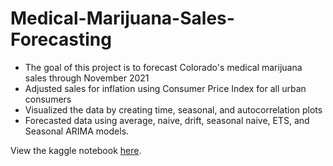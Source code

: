 # Medical-Marijuana-Sales-Forecasting
* The goal of this project is to forecast Colorado's medical marijuana sales through November 2021
* Adjusted sales for inflation using Consumer Price Index for all urban consumers
* Visualized the data by creating time, seasonal, and autocorrelation plots
* Forecasted data using average, naive, drift, seasonal naive, ETS, and Seasonal ARIMA models. 

View the kaggle notebook [here](https://www.kaggle.com/jordankeith/marijuana-time-series-prediction).
